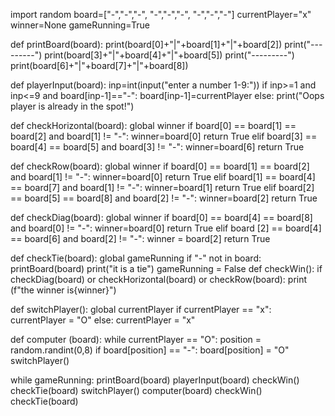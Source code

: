 import random
board=["-","-","-",
       "-","-","-",
       "-","-","-"]
currentPlayer="x"
winner=None
gameRunning=True

def printBoard(board):
    print(board[0]+"|"+board[1]+"|"+board[2])
    print("---------")
    print(board[3]+"|"+board[4]+"|"+board[5])
    print("---------")
    print(board[6]+"|"+board[7]+"|"+board[8])



def playerInput(board):
    inp=int(input("enter a number 1-9:"))
    if inp>=1 and inp<=9 and board[inp-1]=="-":
        board[inp-1]=currentPlayer
    else:
        print("Oops player is already in the spot!")

def checkHorizontal(board):
    global winner
    if board[0] == board[1] == board[2] and board[1] != "-":
       winner=board[0]
       return True
    elif board[3] == board[4] == board[5] and board[3] != "-":
        winner=board[6]
        return True
    

def checkRow(board):
    global winner
    if board[0] == board[1] == board[2] and board[1] != "-":
        winner=board[0]
        return True
    elif board[1] == board[4] == board[7] and board[1] != "-":
        winner=board[1]
        return True
    elif board[2] == board[5] == board[8] and board[2] != "-":
        winner=board[2]
        return True
    
def checkDiag(board):
    global winner
    if board[0] == board[4] == board[8] and board[0] != "-":
        winner=board[0]
        return True
    elif board [2] == board[4] == board[6] and board[2] != "-":
        winner = board[2]
        return True

def checkTie(board):
    global gameRunning
    if "-" not in board:
        printBoard(board)
        print("it is a tie")
        gameRunning = False
def checkWin():
    if checkDiag(board) or checkHorizontal(board) or checkRow(board):
        print (f"the winner is{winner}")      
    
def switchPlayer():
    global currentPlayer
    if currentPlayer == "x":
        currentPlayer = "O"
    else:
        currentPlayer = "x"
         
def computer (board):
    while currentPlayer == "O":
        position = random.randint(0,8)
        if board[position] == "-":
            board[position] = "O"
            switchPlayer()

while gameRunning:
    printBoard(board)
    playerInput(board)
    checkWin()
    checkTie(board)
    switchPlayer()
    computer(board)
    checkWin()
    checkTie(board)

